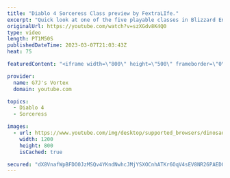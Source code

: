 ```yaml
---
title: "Diablo 4 Sorceress Class preview by FextraLIfe."
excerpt: "Quick look at one of the five playable classes in Blizzard Entertainment much beloved and anticipated A-RPG - DIABLO IV. Diablo ..."
originalUrl: https://youtube.com/watch?v=szXGdv8K4Q0
type: video
length: PT1M50S
publishedDateTime: 2023-03-07T21:03:43Z
heat: 75

featuredContent: "<iframe width=\"800\" height=\"500\" frameborder=\"0\" src=\"https://www.youtube.com/embed/szXGdv8K4Q0\" allow=\"accelerometer; autoplay; encrypted-media; gyroscope; picture-in-picture\" allowfullscreen></iframe>"

provider:
  name: G7J's Vortex
  domain: youtube.com

topics:
  - Diablo 4
  - Sorceress

images:
  - url: https://www.youtube.com/img/desktop/supported_browsers/dinosaur.png
    width: 1200
    height: 800
    isCached: true

secured: "dX8VnafWpBFDO0JzMSQv4YKndNwhcJMjYSXOCnhATKr6OqV4sEV8NR26PAED0iF8tLmz3xQiGvRWW20lHQ+JEzX+DArICoa2glkP85lFUCm2COPZR6Fr1aCcilaowm3Le4qKey+4fJ0hFsHwAcl2VSUKel9eQohCfvKF4RH6HqZqlPcjwRH+4+LnZhWzsUJOEZxPYr/qf8jcaP7RpX09shzi5OTu0qM1BjOCZPdKsBy1C8LYXd4TheWJ7iJQejGfjJtWnDlnsqzfUGtyeHuqyNNaBM94O7g9EtEtaCv1H8OrNYAPPK9E4Zst0Ow2ea9iDRE5AQj1ttPaRsr6PexvCtyX9k7Yt1E3tnbl6bFzAXcRvOOnLH1+GuEaS2Wn2ZfmjO56iyuRvvTcUAy/UniJ8enzRZM6xrqKtzniV6FIYGc=;rUMhZoMqOhdVT7okOOfX2g=="
---
```


